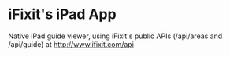# iFixit's iPad App

Native iPad guide viewer, using iFixit's public APIs (/api/areas and 
/api/guide) at http://www.ifixit.com/api

